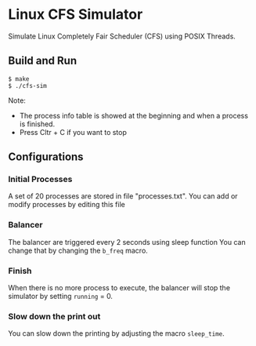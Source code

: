 # Linux CFS Simulator
Simulate Linux Completely Fair Scheduler (CFS) using POSIX Threads.

## Build and Run
```shell
$ make
$ ./cfs-sim
```

Note:
- The process info table is showed at the beginning and when a process is finished.
- Press Cltr + C if you want to stop

## Configurations
### Initial Processes
A set of 20 processes are stored in file "processes.txt".
You can add or modify processes by editing this file

### Balancer
The balancer are triggered every 2 seconds using sleep function
You can change that by changing the `b_freq` macro.

### Finish
When there is no more process to execute, the balancer will stop the
simulator by setting `running` = 0.

### Slow down the print out
You can slow down the printing by adjusting the macro `sleep_time`.

